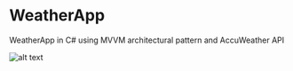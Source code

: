 # WeatherApp
WeatherApp in C# using MVVM architectural pattern and AccuWeather API

![alt text]([http://url/to/img.png](https://raw.githubusercontent.com/Ahmref/WeatherApp/main/screenshot.png)https://raw.githubusercontent.com/Ahmref/WeatherApp/main/screenshot.png)
